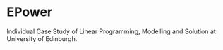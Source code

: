 # EPower
Individual Case Study of Linear Programming, Modelling and Solution at University of Edinburgh.
